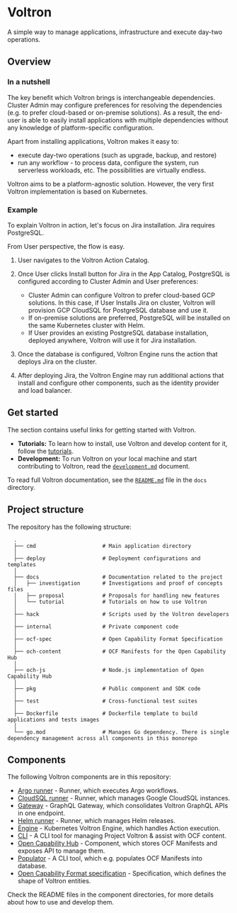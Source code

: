 # Voltron

A simple way to manage applications, infrastructure and execute day-two operations.

## Overview

### In a nutshell

The key benefit which Voltron brings is interchangeable dependencies. Cluster Admin may configure preferences for resolving the dependencies (e.g. to prefer cloud-based or on-premise solutions). As a result, the end-user is able to easily install applications with multiple dependencies without any knowledge of platform-specific configuration.

Apart from installing applications, Voltron makes it easy to:
- execute day-two operations (such as upgrade, backup, and restore)
- run any workflow - to process data, configure the system, run serverless workloads, etc. The possibilities are virtually endless.

Voltron aims to be a platform-agnostic solution. However, the very first Voltron implementation is based on Kubernetes.

### Example

To explain Voltron in action, let's focus on Jira installation. Jira requires PostgreSQL.

From User perspective, the flow is easy.

1. User navigates to the Voltron Action Catalog.
2. Once User clicks Install button for Jira in the App Catalog, PostgreSQL is configured according to Cluster Admin and User preferences:
   
   - Cluster Admin can configure Voltron to prefer cloud-based GCP solutions. In this case, if User Installs Jira on cluster, Voltron will provision GCP CloudSQL for PostgreSQL database and use it.
   - If on-premise solutions are preferred, PostgreSQL will be installed on the same Kubernetes cluster with Helm.
   - If User provides an existing PostgreSQL database installation, deployed anywhere, Voltron will use it for Jira installation.
   
3. Once the database is configured, Voltron Engine runs the action that deploys Jira on the cluster.
4. After deploying Jira, the Voltron Engine may run additional actions that install and configure other components, such as the identity provider and load balancer.

## Get started

The section contains useful links for getting started with Voltron.

- **Tutorials:** To learn how to install, use Voltron and develop content for it, follow the [tutorials](./docs/tutorial).
- **Development:** To run Voltron on your local machine and start contributing to Voltron, read the [`development.md`](./docs/development.md) document.

To read full Voltron documentation, see the [`README.md`](./docs/README.md) file in the `docs` directory.

## Project structure

The repository has the following structure:

```
  .
  ├── cmd                     # Main application directory
  │
  ├── deploy                  # Deployment configurations and templates
  │
  ├── docs                    # Documentation related to the project
  │   ├── investigation       # Investigations and proof of concepts files
  │   ├── proposal            # Proposals for handling new features
  │   └── tutorial            # Tutorials on how to use Voltron
  │
  ├── hack                    # Scripts used by the Voltron developers
  │
  ├── internal                # Private component code
  │
  ├── ocf-spec                # Open Capability Format Specification
  │
  ├── och-content             # OCF Manifests for the Open Capability Hub
  │
  ├── och-js                  # Node.js implementation of Open Capability Hub
  │
  ├── pkg                     # Public component and SDK code
  │
  ├── test                    # Cross-functional test suites
  │
  ├── Dockerfile              # Dockerfile template to build applications and tests images
  │
  └── go.mod                  # Manages Go dependency. There is single dependency management across all components in this monorepo
```

## Components

The following Voltron components are in this repository:
- [Argo runner](./cmd/argo-runner) - Runner, which executes Argo workflows.
- [CloudSQL runner](./cmd/cloudsql-runner) - Runner, which manages Google CloudSQL instances.
- [Gateway](./cmd/gateway) - GraphQL Gateway, which consolidates Voltron GraphQL APIs in one endpoint.
- [Helm runner](./cmd/helm-runner) - Runner, which manages Helm releases.
- [Engine](./cmd/k8s-engine) - Kubernetes Voltron Engine, which handles Action execution.
- [CLI](./cmd/ocftool) - A CLI tool  for managing Project Voltron & assist with OCF content.
- [Open Capability Hub](./och-js) - Component, which stores OCF Manifests and exposes API to manage them.
- [Populator](./cmd/populator) - A CLI tool, which e.g. populates OCF Manifests into database.
- [Open Capability Format specification](./ocf-spec) - Specification, which defines the shape of Voltron entities.

Check the README files in the component directories, for more details about how to use and develop them.

